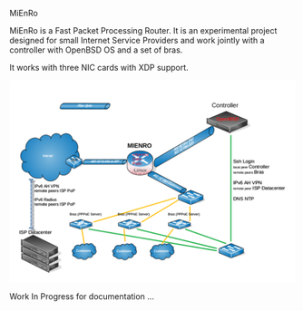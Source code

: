 MiEnRo

MiEnRo is a Fast Packet Processing Router.
It is an experimental project designed for small Internet Service Providers and work jointly with a controller with OpenBSD OS and a set of bras.

It works with three NIC cards with XDP support.

<p align="center">
  <img src="docs/images/Mienro.main.png" width="1000" title="Schema">
</p>

Work In Progress for documentation ...
